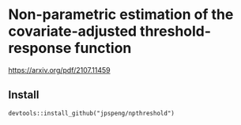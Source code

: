 # Non-parametric estimation of the covariate-adjusted threshold-response function

https://arxiv.org/pdf/2107.11459

## Install

```{r}
devtools::install_github("jpspeng/npthreshold")
```
